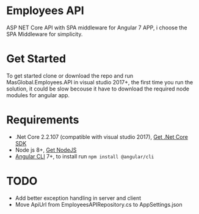 # Employees API

ASP NET Core API with SPA middleware for Angular 7 APP, i choose the SPA Middleware for simplicity.

# Get Started

To get started clone or download the repo and run MasGlobal.Employees.API in visual studio 2017+, the first time you run the solution, it could be slow becouse it have to download the required node modules for angular app.

# Requirements

- .Net Core 2.2.107 (compatible with visual studio 2017), [Get .Net Core SDK](https://dotnet.microsoft.com/download/thank-you/dotnet-sdk-2.2.107-windows-x64-installer)
- Node js 8+, [Get NodeJS](https://nodejs.org/dist/v10.16.0/node-v10.16.0-x64.msi)
- [Angular CLI](https://cli.angular.io/) 7+, to install run `npm install @angular/cli`

# TODO
- Add better exception handling in server and client
- Move ApiUrl from EmployeesAPIRepository.cs to AppSettings.json
